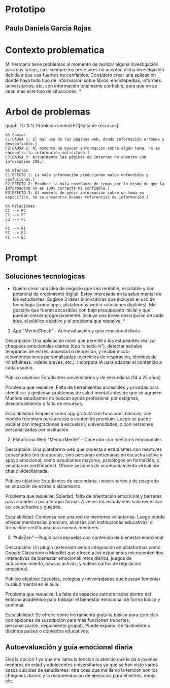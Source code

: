 # Prototipo

## Paula Daniela Garcia Rojas

# Contexto problematica 

Mi hermano tiene problemas al momento de realizar alguna investigación para sus tareas, casi siempre los profesores no aceptan dicha investigación debido a que usa fuentes no confiables. Considero crear una aplicación donde haya todo tipo de información sobre libros, enciclopedias, informes universitarios, etc, con información totalmente confiable, para que no se vean mas este tipo de situaciones. *

# Arbol de problemas 

graph TD
    %% Problema central
    FC[Falta de recursos]

    %% Causas
    C1[CAUSA 1: El mal uso de las páginas web, dando información errónea y desconfiable.]
    C2[CAUSA 2: Al momento de buscar información sobre algún tema, no se encuentra la información solicitada.]
    C3[CAUSA 3: Actualmente las páginas de Internet no cuentan con información 100.]

    %% Efectos
    E1[EFECTO 1: La mala información produciendo malos entendidos y confusiones.]
    E2[EFECTO 2: Produce la mala enseñanza de temas por lo mismo de que la información no es 100% correcta ni confiable.]
    E3[EFECTO 3: Al momento de pedir información sobre un tema en específico, no se encuentra buenas referencias de información.]

    %% Relaciones
    C1 --> FC
    C2 --> FC
    C3 --> FC

    FC --> E1
    FC --> E2
    FC --> E3

# Prompt 

## Soluciones tecnologicas 

* Quiero crear una idea de negocio que sea rentable, escalable y con potencial de crecimiento digital. Estoy interesada en la salud mental de los estudiantes. Sugiere 3 ideas innovadoras que incluyan el uso de tecnología (como apps, plataformas web o soluciones digitales). Me gustaría que fueran accesibles con bajo presupuesto inicial y que puedan crecer progresivamente. Incluye una breve descripción de cada idea, el público objetivo y el problema que resuelve. *

1. App “MenteCheck” – Autoevaluación y guía emocional diaria

Descripción:
Una aplicación móvil que permite a los estudiantes realizar chequeos emocionales diarios (tipo “check-in”), detectar señales tempranas de estrés, ansiedad o depresión, y recibir micro-recomendaciones personalizadas (ejercicios de respiración, técnicas de mindfulness, videos breves, etc.). Incorpora IA para adaptar el contenido a cada usuario.

Público objetivo:
Estudiantes universitarios y de secundaria (14 a 25 años).

Problema que resuelve:
Falta de herramientas accesibles y privadas para identificar y gestionar problemas de salud mental antes de que se agraven. Muchos estudiantes no buscan ayuda profesional por estigmas, desconocimiento o falta de recursos.

Escalabilidad:
Empieza como app gratuita con funciones básicas, con modelo freemium para acceso a contenido premium. Luego se puede escalar con integraciones a escuelas y universidades, o con versiones personalizadas por institución.

2. Plataforma Web “MentorMente” – Conexión con mentores emocionales

Descripción:
Una plataforma web que conecta a estudiantes con mentores capacitados (no terapeutas, sino personas entrenadas en escucha activa y apoyo emocional, como estudiantes mayores, psicólogos en formación, o voluntarios certificados). Ofrece sesiones de acompañamiento virtual por chat o videollamada.

Público objetivo:
Estudiantes de secundaria, universitarios y de posgrado en situación de estrés o aislamiento.

Problema que resuelve:
Soledad, falta de orientación emocional y barreras para acceder a psicoterapia formal. A veces los estudiantes solo necesitan ser escuchados y guiados.

Escalabilidad:
Comienza con una red de mentores voluntarios. Luego puede ofrecer membresías premium, alianzas con instituciones educativas, o formación certificada para nuevos mentores.

3. “AulaZen” – Plugin para escuelas con contenido de bienestar emocional

Descripción:
Un plugin (extensión web o integración en plataformas como Google Classroom o Moodle) que ofrece a los estudiantes microcontenidos interactivos de bienestar emocional: retos diarios, juegos de autoconocimiento, pausas activas, y videos cortos de regulación emocional.

Público objetivo:
Escuelas, colegios y universidades que buscan fomentar la salud mental en el aula.

Problema que resuelve:
La falta de espacios estructurados dentro del entorno académico para trabajar el bienestar emocional de forma lúdica y continua.

Escalabilidad:
Se ofrece como herramienta gratuita básica para escuelas con opciones de suscripción para más funciones (reportes, personalización, seguimiento grupal). Puede expandirse fácilmente a distintos países o contextos educativos.

## Autoevaluación y guía emocional diaria 

 Eleji la opcion 1 ya que me llama la tencion la atencio que le da a jovenes menores de edad y adolecentes universitarios ya que se han visto varios casos cuicidas de estudiantes. otra cosa que me llamo la tencion son los chequeos diarios y la recomendacion de ejercicios para el estres, enojo, etc. 
